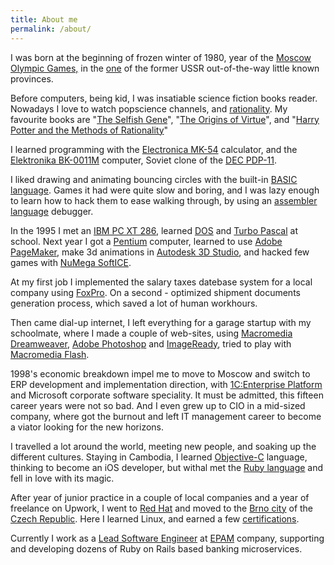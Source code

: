 ```yaml
---
title: About me
permalink: /about/
---
```

I was born at the beginning of frozen winter of 1980,
year of the [Moscow Olympic Games,](https://en.wikipedia.org/wiki/1980_Summer_Olympics)
in the [one](https://en.wikipedia.org/wiki/Mari_El) of the former USSR out-of-the-way little known provinces.

Before computers, being kid, I was insatiable science fiction books reader.
Nowadays I love to watch popscience channels, and [rationality](https://www.lesswrong.com).
My favourite books are "[The Selfish Gene](https://en.wikipedia.org/wiki/The_Selfish_Gene)",
"[The Origins of Virtue](https://en.wikipedia.org/wiki/The_Origins_of_Virtue)",
and "[Harry Potter and the Methods of Rationality](https://www.hpmor.com)"

I learned programming with the [Electronica MK-54](https://commons.wikimedia.org/wiki/File:MK-54.JPG) calculator,
and the [Elektronika BK-0011M](https://en.wikipedia.org/wiki/Electronika_BK) computer,
Soviet clone of the [DEC PDP-11](https://en.wikipedia.org/wiki/PDP-11).

I liked drawing and animating bouncing circles with the built-in [BASIC language](https://en.wikipedia.org/wiki/BASIC).
Games it had were quite slow and boring, and I was lazy enough to learn how to hack them to ease walking through,
by using an [assembler language](https://en.wikipedia.org/wiki/PDP-11_architecture) debugger.

In the 1995 I met an [IBM PC XT 286](https://en.wikipedia.org/wiki/IBM_Personal_Computer_XT#IBM_XT_286),
learned [DOS](https://en.wikipedia.org/wiki/DOS) and [Turbo Pascal](https://en.wikipedia.org/wiki/Turbo_Pascal) at school.
Next year I got a [Pentium](https://en.wikipedia.org/wiki/Pentium) computer,
learned to use [Adobe PageMaker](https://en.wikipedia.org/wiki/Adobe_PageMaker),
make 3d animations in [Autodesk 3D Studio](https://en.wikipedia.org/wiki/Autodesk_3ds_Max),
and hacked few games with [NuMega SoftICE](https://en.wikipedia.org/wiki/SoftICE).

At my first job I implemented the salary taxes datebase system for a local company using [FoxPro](https://en.wikipedia.org/wiki/FoxPro).
On a second - optimized shipment documents generation process, which saved a lot of human workhours.

Then came dial-up internet, I left everything for a garage startup with my schoolmate, where I made a couple of web-sites,
using [Macromedia Dreamweaver](https://en.wikipedia.org/wiki/Adobe_Dreamweaver),
[Adobe Photoshop](https://en.wikipedia.org/wiki/Adobe_Photoshop) and [ImageReady](https://en.wikipedia.org/wiki/Adobe_ImageReady),
tried to play with [Macromedia Flash](https://en.wikipedia.org/wiki/Adobe_Flash).

1998's economic breakdown impel me to move to Moscow and switch to ERP development and implementation direction,
with [1C:Enterprise Platform](https://1c-dn.com) and Microsoft corporate software speciality.
It must be admitted, this fifteen career years were not so bad. And I even grew up to CIO in a mid-sized company,
where got the burnout and left IT management career to become a viator looking for the new horizons.

I travelled a lot around the world, meeting new people, and soaking up the different cultures. Staying in Cambodia,
I learned [Objective-C](https://en.wikipedia.org/wiki/Objective-C) language, thinking to become an iOS developer,
but withal met the [Ruby language](https://www.ruby-lang.org/en) and fell in love with its magic.

After year of junior practice in a couple of local companies and a year of freelance on Upwork,
I went to [Red Hat](https://www.redhat.com/en) and moved to the [Brno city](https://en.wikipedia.org/wiki/Brno)
of the [Czech Republic](https://en.wikipedia.org/wiki/Czech_Republic).
Here I learned Linux, and earned a few [certifications](https://rhtapps.redhat.com/verify/?certId=170-221-550).

Currently I work as a [Lead Software Engineer](https://www.linkedin.com/in/zalex80/?locale=en_US)
at [EPAM](https://www.epam.com) company, supporting and developing dozens of Ruby on Rails based banking microservices.
